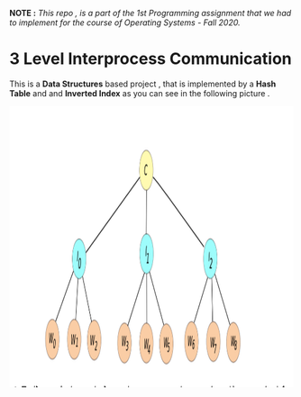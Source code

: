 **NOTE :** *This repo , is a part of the 1st Programming assignment that we had to implement for the course of Operating Systems - Fall 2020.*


<p align="center"> 
 <h1>3 Level Interprocess Communication </h1> 
</p> 

This is a **Data Structures** based project , that is implemented by a **Hash Table** and and **Inverted Index** as you can see in the following picture .

<p align="center"> 
 <img width="800" height="500" src="images/process-tree.png">
</p>
